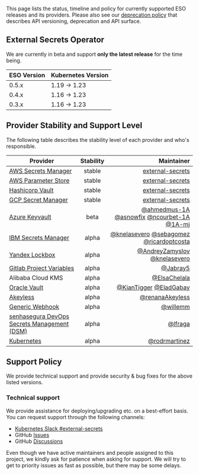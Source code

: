 This page lists the status, timeline and policy for currently supported ESO releases and its providers. Please also see our [deprecation policy](deprecation-policy.md) that describes API versioning, deprecation and API surface.

## External Secrets Operator

We are currently in beta and support **only the latest release** for the time being.

| ESO Version | Kubernetes Version |
| ----------- | ------------------ |
| 0.5.x       | 1.19 → 1.23        |
| 0.4.x       | 1.16 → 1.23        |
| 0.3.x       | 1.16 → 1.23        |

## Provider Stability and Support Level

The following table describes the stability level of each provider and who's responsible.

| Provider                                                                                                   | Stability |                                                                                                                                                                Maintainer |
| ---------------------------------------------------------------------------------------------------------- | :-------: | ------------------------------------------------------------------------------------------------------------------------------------------------------------------------: |
| [AWS Secrets Manager](https://external-secrets.io/latest/provider-aws-secrets-manager/)                    |  stable   |                                                                                                                   [external-secrets](https://github.com/external-secrets) |
| [AWS Parameter Store](https://external-secrets.io/latest/provider-aws-parameter-store/)                    |  stable   |                                                                                                                   [external-secrets](https://github.com/external-secrets) |
| [Hashicorp Vault](https://external-secrets.io/latest/provider-hashicorp-vault/)                            |  stable   |                                                                                                                   [external-secrets](https://github.com/external-secrets) |
| [GCP Secret Manager](https://external-secrets.io/latest/provider-google-secrets-manager/)                  |  stable   |                                                                                                                   [external-secrets](https://github.com/external-secrets) |
| [Azure Keyvault](https://external-secrets.io/latest/provider-azure-key-vault/)                             |   beta    | [@ahmedmus-1A](https://github.com/ahmedmus-1A) [@asnowfix](https://github.com/asnowfix) [@ncourbet-1A](https://github.com/ncourbet-1A) [@1A-mj](https://github.com/1A-mj) |
| [IBM Secrets Manager](https://external-secrets.io/latest/provider-ibm-secrets-manager/)                    |   alpha   |                            [@knelasevero](https://github.com/knelasevero) [@sebagomez](https://github.com/sebagomez) [@ricardoptcosta](https://github.com/ricardoptcosta) |
| [Yandex Lockbox](https://external-secrets.io/latest/provider-yandex-lockbox/)                              |   alpha   |                                                                       [@AndreyZamyslov](https://github.com/AndreyZamyslov) [@knelasevero](https://github.com/knelasevero) |
| [Gitlab Project Variables](https://external-secrets.io/latest/provider-gitlab-project-variables/)          |   alpha   |                                                                                                                                    [@Jabray5](https://github.com/Jabray5) |
| Alibaba Cloud KMS                                                                                          |   alpha   |                                                                                                                            [@ElsaChelala](https://github.com/ElsaChelala) |
| [Oracle Vault](https://external-secrets.io/latest/provider-oracle-vault)                                   |   alpha   |                                                                                   [@KianTigger](https://github.com/KianTigger) [@EladGabay](https://github.com/EladGabay) |
| [Akeyless](https://external-secrets.io/latest/provider-akeyless)                                           |   alpha   |                                                                                                                      [@renanaAkeyless](https://github.com/renanaAkeyless) |
| [Generic Webhook](https://external-secrets.io/latest/provider-webhook)                                     |   alpha   |                                                                                                                                    [@willemm](https://github.com/willemm) |
| [senhasegura DevOps Secrets Management (DSM)](https://external-secrets.io/latest/provider-senhasegura-dsm) |   alpha   |                                                                                                                                      [@lfraga](https://github.com/lfraga) |
| [Kubernetes](https://external-secrets.io/latest/provider-kubernetes) |   alpha   |                                                                                                                                      [@rodrmartinez](https://github.com/rodrmartinez) |

## Support Policy

We provide technical support and provide security & bug fixes for the above listed versions.

### Technical support
We provide assistance for deploying/upgrading etc. on a best-effort basis. You can request support through the following channels:
* [Kubernetes Slack
  #external-secrets](https://kubernetes.slack.com/messages/external-secrets)
* GitHub [Issues](https://github.com/external-secrets/external-secrets/issues)
* GitHub [Discussions](https://github.com/external-secrets/external-secrets/discussions)

Even though we have active maintainers and people assigned to this project, we kindly ask for patience when asking for support. We will try to get to priority issues as fast as possible, but there may be some delays.
